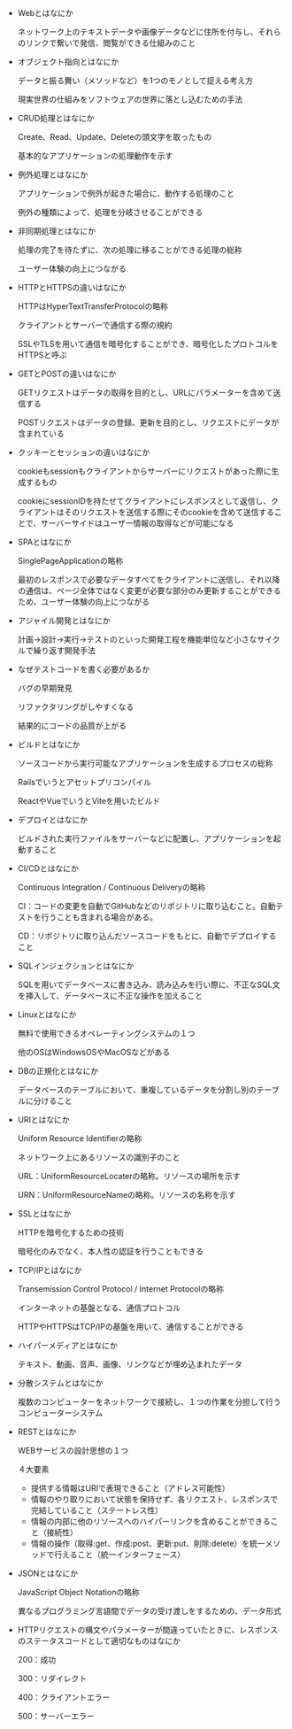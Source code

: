 - Webとはなにか
    
    ネットワーク上のテキストデータや画像データなどに住所を付与し、それらのリンクで繋いで発信、閲覧ができる仕組みのこと
    
- オブジェクト指向とはなにか
    
    データと振る舞い（メソッドなど）を1つのモノとして捉える考え方
    
    現実世界の仕組みをソフトウェアの世界に落とし込むための手法
    
- CRUD処理とはなにか
    
    Create、Read、Update、Deleteの頭文字を取ったもの
    
    基本的なアプリケーションの処理動作を示す
    
- 例外処理とはなにか
    
    アプリケーションで例外が起きた場合に、動作する処理のこと
    
    例外の種類によって、処理を分岐させることができる
    
- 非同期処理とはなにか
    
    処理の完了を待たずに、次の処理に移ることができる処理の総称
    
    ユーザー体験の向上につながる
    
- HTTPとHTTPSの違いはなにか
    
    HTTPはHyperTextTransferProtocolの略称
    
    クライアントとサーバーで通信する際の規約
    
    SSLやTLSを用いて通信を暗号化することができ、暗号化したプロトコルをHTTPSと呼ぶ
    
- GETとPOSTの違いはなにか
    
    GETリクエストはデータの取得を目的とし、URLにパラメーターを含めて送信する
    
    POSTリクエストはデータの登録、更新を目的とし、リクエストにデータが含まれている
    
- クッキーとセッションの違いはなにか
    
    cookieもsessionもクライアントからサーバーにリクエストがあった際に生成するもの
    
    cookieにsessionIDを持たせてクライアントにレスポンスとして返信し、クライアントはそのリクエストを送信する際にそのcookieを含めて送信することで、サーバーサイドはユーザー情報の取得などが可能になる
    
- SPAとはなにか
    
    SinglePageApplicationの略称
    
    最初のレスポンスで必要なデータすべてをクライアントに送信し、それ以降の通信は、ページ全体ではなく変更が必要な部分のみ更新することができるため、ユーザー体験の向上につながる
    
- アジャイル開発とはなにか
    
    計画→設計→実行→テストのといった開発工程を機能単位など小さなサイクルで繰り返す開発手法
    
- なぜテストコードを書く必要があるか
    
    バグの早期発見
    
    リファクタリングがしやすくなる
    
    結果的にコードの品質が上がる
    
- ビルドとはなにか
    
    ソースコードから実行可能なアプリケーションを生成するプロセスの総称
    
    Railsでいうとアセットプリコンパイル
    
    ReactやVueでいうとViteを用いたビルド
    
- デプロイとはなにか
    
    ビルドされた実行ファイルをサーバーなどに配置し、アプリケーションを起動すること
    
- CI/CDとはなにか
    
    Continuous Integration / Continuous Deliveryの略称
    
    CI：コードの変更を自動でGitHubなどのリポジトリに取り込むこと。自動テストを行うことも含まれる場合がある。
    
    CD：リポジトリに取り込んだソースコードをもとに、自動でデプロイすること
    
- SQLインジェクションとはなにか
    
    SQLを用いてデータベースに書き込み、読み込みを行い際に、不正なSQL文を挿入して、データベースに不正な操作を加えること
    
- Linuxとはなにか
    
    無料で使用できるオペレーティングシステムの１つ
    
    他のOSはWindowsOSやMacOSなどがある
    
- DBの正規化とはなにか
    
    データベースのテーブルにおいて、重複しているデータを分割し別のテーブルに分けること
    
- URIとはなにか
    
    Uniform Resource Identifierの略称
    
    ネットワーク上にあるリソースの識別子のこと
    
    URL：UniformResourceLocaterの略称。リソースの場所を示す
    
    URN：UniformResourceNameの略称。リソースの名称を示す
    
- SSLとはなにか
    
    HTTPを暗号化するための技術
    
    暗号化のみでなく、本人性の認証を行うこともできる
    
- TCP/IPとはなにか
    
    Transemission Control Protocol / Internet Protocolの略称
    
    インターネットの基盤となる、通信プロトコル
    
    HTTPやHTTPSはTCP/IPの基盤を用いて、通信することができる
    
- ハイパーメディアとはなにか
    
    テキスト、動画、音声、画像、リンクなどが埋め込まれたデータ
    
- 分散システムとはなにか
    
    複数のコンピューターをネットワークで接続し、１つの作業を分担して行うコンピューターシステム
    
- RESTとはなにか
    
    WEBサービスの設計思想の１つ
    
    ４大要素
    
    - 提供する情報はURIで表現できること（アドレス可能性）
    - 情報のやり取りにおいて状態を保持せず、各リクエスト、レスポンスで完結していること（ステートレス性）
    - 情報の内部に他のリソースへのハイパーリンクを含めることができること（接続性）
    - 情報の操作（取得:get、作成:post、更新:put、削除:delete）を統一メソッドで行えること（統一インターフェース）
- JSONとはなにか
    
    JavaScript Object Notationの略称
    
    異なるプログラミング言語間でデータの受け渡しをするための、データ形式
    
- HTTPリクエストの構文やパラメーターが間違っていたときに、レスポンスのステータスコードとして適切なものはなにか
    
    200：成功
    
    300：リダイレクト
    
    400：クライアントエラー
    
    500：サーバーエラー